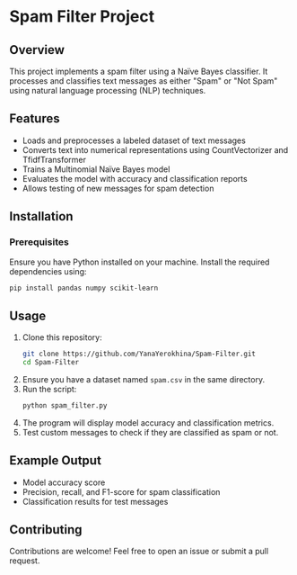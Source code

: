 # Spam Filter Project

## Overview
This project implements a spam filter using a Naïve Bayes classifier. It processes and classifies text messages as either "Spam" or "Not Spam" using natural language processing (NLP) techniques.

## Features
- Loads and preprocesses a labeled dataset of text messages
- Converts text into numerical representations using CountVectorizer and TfidfTransformer
- Trains a Multinomial Naïve Bayes model
- Evaluates the model with accuracy and classification reports
- Allows testing of new messages for spam detection

## Installation
### Prerequisites
Ensure you have Python installed on your machine. Install the required dependencies using:

```sh
pip install pandas numpy scikit-learn
```

## Usage
1. Clone this repository:
   ```sh
   git clone https://github.com/YanaYerokhina/Spam-Filter.git
   cd Spam-Filter
   ```
2. Ensure you have a dataset named `spam.csv` in the same directory.
3. Run the script:
   ```sh
   python spam_filter.py
   ```
4. The program will display model accuracy and classification metrics.
5. Test custom messages to check if they are classified as spam or not.

## Example Output
- Model accuracy score
- Precision, recall, and F1-score for spam classification
- Classification results for test messages

## Contributing
Contributions are welcome! Feel free to open an issue or submit a pull request.

